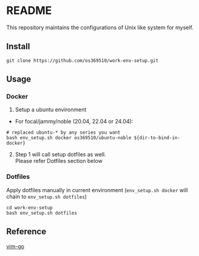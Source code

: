 # README
This repository maintains the configurations of Unix like system for myself.  

## Install
```
git clone https://github.com/os369510/work-env-setup.git  
```

## Usage
### Docker
1. Setup a ubuntu environment  

- For focal/jammy/noble (20.04, 22.04 or 24.04):  
```
# replaced ubuntu-* by any series you want
bash env_setup.sh docker os369510/ubuntu-noble ${dir-to-bind-in-docker}
```

2. Step 1 will call setup dotfiles as well.  
Please refer Dotfiles section below  

### Dotfiles
Apply dotfiles manually in current environment (`env_setup.sh docker` will
chain to `env_setup.sh dotfiles`)  
```
cd work-env-setup
bash env_setup.sh dotfiles
```

## Reference
[vim-go](https://github.com/fatih/vim-go)  
